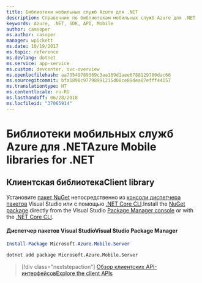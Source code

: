 ```yaml
---
title: Библиотеки мобильных служб Azure для .NET
description: Справочник по библиотекам мобильных служб Azure для .NET
keywords: Azure, .NET, SDK, API, Mobile
author: camsoper
ms.author: casoper
manager: wpickett
ms.date: 10/19/2017
ms.topic: reference
ms.devlang: dotnet
ms.service: app-service
ms.custom: devcenter, svc-overview
ms.openlocfilehash: aa73549789369c3aa169d1aee6788129780dac66
ms.sourcegitcommit: bfa1898c97798991215d08ce89dea87efff44157
ms.translationtype: HT
ms.contentlocale: ru-RU
ms.lasthandoff: 06/28/2018
ms.locfileid: "37065914"
---
```

# <a name="azure-mobile-libraries-for-net"></a><span data-ttu-id="f6867-104">Библиотеки мобильных служб Azure для .NET</span><span class="sxs-lookup"><span data-stu-id="f6867-104">Azure Mobile libraries for .NET</span></span>

## <a name="client-library"></a><span data-ttu-id="f6867-105">Клиентская библиотека</span><span class="sxs-lookup"><span data-stu-id="f6867-105">Client library</span></span>

<span data-ttu-id="f6867-106">Установите [пакет NuGet](https://www.nuget.org/packages/Microsoft.Azure.Mobile.Server) непосредственно из [консоли диспетчера пакетов][PackageManager] Visual Studio или с помощью [.NET Core CLI][DotNetCLI].</span><span class="sxs-lookup"><span data-stu-id="f6867-106">Install the [NuGet package](https://www.nuget.org/packages/Microsoft.Azure.Mobile.Server) directly from the Visual Studio [Package Manager console][PackageManager] or with the [.NET Core CLI][DotNetCLI].</span></span>

#### <a name="visual-studio-package-manager"></a><span data-ttu-id="f6867-107">Диспетчер пакетов Visual Studio</span><span class="sxs-lookup"><span data-stu-id="f6867-107">Visual Studio Package Manager</span></span>

```powershell
Install-Package Microsoft.Azure.Mobile.Server
```

```bash
dotnet add package Microsoft.Azure.Mobile.Server
```

> [!div class="nextstepaction"]
> [<span data-ttu-id="f6867-108">Обзор клиентских API-интерфейсов</span><span class="sxs-lookup"><span data-stu-id="f6867-108">Explore the client APIs</span></span>](/dotnet/api/overview/azure/mobileapps/client)




[PackageManager]: https://docs.microsoft.com/nuget/tools/package-manager-console
[DotNetCLI]: https://docs.microsoft.com/dotnet/core/tools/dotnet-add-package
